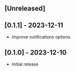 ## [Unreleased]

## [0.1.1] - 2023-12-11

- Improve notifications options

## [0.1.0] - 2023-12-10

- Initial release
